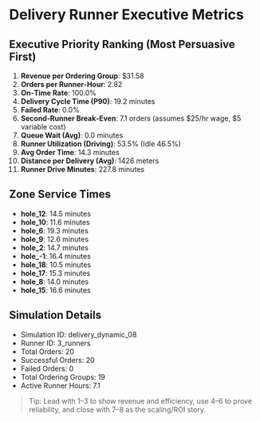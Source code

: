 # Delivery Runner Executive Metrics

## Executive Priority Ranking (Most Persuasive First)
1. **Revenue per Ordering Group**: $31.58
2. **Orders per Runner‑Hour**: 2.82
3. **On‑Time Rate**: 100.0%
4. **Delivery Cycle Time (P90)**: 19.2 minutes
5. **Failed Rate**: 0.0%
6. **Second‑Runner Break‑Even**: 7.1 orders (assumes $25/hr wage, $5 variable cost)
7. **Queue Wait (Avg)**: 0.0 minutes
8. **Runner Utilization (Driving)**: 53.5% (Idle 46.5%)
9. **Avg Order Time**: 14.3 minutes
10. **Distance per Delivery (Avg)**: 1426 meters
11. **Runner Drive Minutes**: 227.8 minutes

## Zone Service Times
- **hole_12**: 14.5 minutes
- **hole_10**: 11.6 minutes
- **hole_6**: 19.3 minutes
- **hole_9**: 12.6 minutes
- **hole_2**: 14.7 minutes
- **hole_-1**: 16.4 minutes
- **hole_18**: 10.5 minutes
- **hole_17**: 15.3 minutes
- **hole_8**: 14.0 minutes
- **hole_15**: 16.6 minutes


## Simulation Details
- Simulation ID: delivery_dynamic_08
- Runner ID: 3_runners
- Total Orders: 20
- Successful Orders: 20
- Failed Orders: 0
- Total Ordering Groups: 19
- Active Runner Hours: 7.1

> Tip: Lead with 1–3 to show revenue and efficiency, use 4–6 to prove reliability, and close with 7–8 as the scaling/ROI story.
